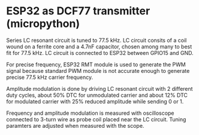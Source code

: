 # ESP32 as DCF77 transmitter (micropython)

Series LC resonant circuit is tuned to 77.5 kHz.
LC circuit consits of a coil wound on a ferrite core
and a 4.7nF capacitor, chosen among many to best fit
for 77.5 kHz.
LC circuit is connected to ESP32 between
GPIO15 and GND.

For precise frequency, ESP32 RMT module is used to
generate the PWM signal because standard PWM module is not
accurate enough to generate precise 77.5 kHz carrier frequency.

Amplitude modulation is done by driving LC resonant
circuit with 2 different duty cycles, about 50% DTC
for unmodulated carrier and about 12% DTC for modulated
carrier with 25% reduced amplitude while sending 0 or 1.

Frequency and amplitude modulation is measured with oscilloscope
connected to 3-turn wire as probe coil placed near the LC circuit.
Tuning paramters are adjusted when measured with the scope.
